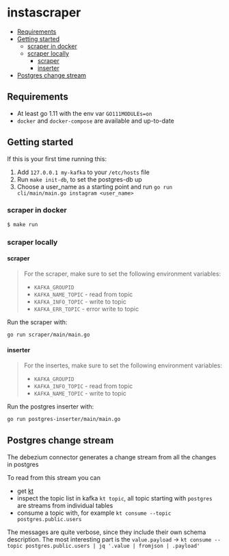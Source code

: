 # instascraper

- [Requirements](#requirements)
- [Getting started](#getting-started)
  - [scraper in docker](#scraper-in-docker)
  - [scraper locally](#scraper-locally)
    - [scraper](#scraper)
    - [inserter](#inserter)
- [Postgres change stream](#postgres-change-stream)

## Requirements

- At least go 1.11 with the env var `GO111MODULEs=on`
- `docker` and `docker-compose` are available and up-to-date

## Getting started

If this is your first time running this:

1. Add `127.0.0.1 my-kafka` to your `/etc/hosts` file
2. Run `make init-db`, to set the postgres-db up
3. Choose a user_name as a starting point and run `go run cli/main/main.go instagram <user_name>`

### scraper in docker

```bash
$ make run
```

### scraper locally

#### scraper

> For the scraper, make sure to set the following environment variables:
> - `KAFKA_GROUPID`
> - `KAFKA_NAME_TOPIC` - read from topic
> - `KAFKA_INFO_TOPIC` - write to topic
> - `KAFKA_ERR_TOPIC` - error write to topic

Run the scraper with:
```bash
go run scraper/main/main.go
```

#### inserter

> For the insertes, make sure to set the following environment variables:
> - `KAFKA_GROUPID`
> - `KAFKA_INFO_TOPIC` - read from topic
> - `KAFKA_NAME_TOPIC` - write to topic

Run the postgres inserter with:
```bash
go run postgres-inserter/main/main.go
```

## Postgres change stream

The debezium connector generates a change stream from all the changes in postgres

To read from this stream you can

- get [kt](https://github.com/fgeller/kt)
- inspect the topic list in kafka `kt topic`, all topic starting with `postgres` are streams from individual tables
- consume a topic with, for example `kt consume --topic postgres.public.users`

The messages are quite verbose, since they include their own schema description. The most interesting part is the `value.payload` -> `kt consume --topic postgres.public.users | jq '.value | fromjson | .payload'`
